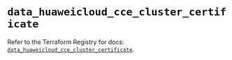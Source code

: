 # `data_huaweicloud_cce_cluster_certificate`

Refer to the Terraform Registry for docs: [`data_huaweicloud_cce_cluster_certificate`](https://registry.terraform.io/providers/huaweicloud/huaweicloud/1.71.1/docs/data-sources/cce_cluster_certificate).
